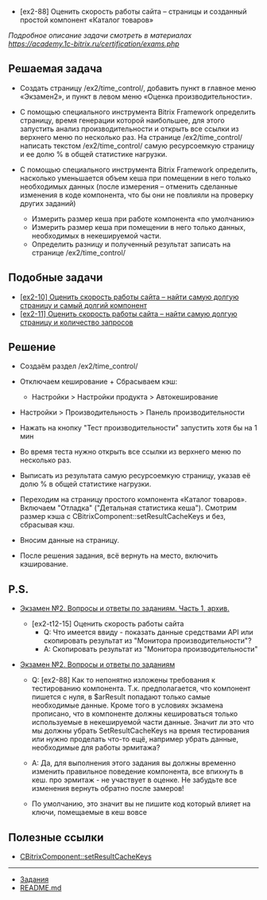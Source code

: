 * [ex2-88] Оценить скорость работы сайта – страницы и созданный простой компонент «Каталог товаров»

*Подробное описание задачи смотреть в материалах https://academy.1c-bitrix.ru/certification/exams.php*

## Решаемая задача 

* Создать страницу /ex2/time_control/, добавить пункт в главное меню «Экзамен2», и пункт в левом меню «Оценка производительности».

* С помощью специального инструмента Bitrix Framework определить страницу, время генерации которой наибольшее, для этого запустить анализ производительности и открыть все ссылки из верхнего меню по несколько раз. На странице /ex2/time_control/ написать текстом /ex2/time_control/ самую ресурсоемкую страницу и ее долю % в общей статистике нагрузки.

* С помощью специального инструмента Bitrix Framework определить, насколько уменьшается объем кеша при помещении в него только необходимых данных (после измерения – отменить сделанные изменения в коде компонента, что бы они не повлияли на проверку других заданий)
    * Измерить размер кеша при работе компонента «по умолчанию»
    * Измерить размер кеша при помещении в него только данных, необходимых в некешируемой части.
    * Определить разницу и полученный результат записать на странице /ex2/time_control/

## Подобные задачи

* [[ex2-10] Оценить скорость работы сайта – найти самую долгую страницу и самый долгий компонент](./ex2-10.md)
* [[ex2-11] Оценить скорость работы сайта – найти самую долгую страницу и количество запросов](./ex2-11.md)

## Решение

* Создаём раздел /ex2/time_control/

* Отключаем кеширование + Сбрасываем кэш:
    * Настройки > Настройки продукта > Автокеширование

* Настройки > Производительность > Панель производительности

* Нажать на кнопку "Тест производительности" запустить хотя бы на 1 мин

* Во время теста нужно открыть все ссылки из верхнего меню по несколько раз.

* Выписать из результата самую ресурсоемкую страницу, указав её долю % в общей статистике нагрузки.

* Переходим на страницу простого компонента «Каталог товаров». Включаем "Отладка" ("Детальная статистика кеша"). Смотрим размер кэша с CBitrixComponent::setResultCacheKeys и без, сбрасывая кэш.

* Вносим данные на страницу.

* После решения задания, всё вернуть на место, включить кэширование.

## P.S.

* [Экзамен №2. Вопросы и ответы по заданиям. Часть 1, архив.](https://dev.1c-bitrix.ru/support/forum/forum6/topic83477/)
    * [ex2-t12-15] Оценить скорость работы сайта
        * Q: Что имеется ввиду - показать данные средствами API или скопировать результат из "Монитора производительности"?
        * A: Скопировать результат из "Монитора производительности"

* [Экзамен №2. Вопросы и ответы по заданиям](https://dev.1c-bitrix.ru/support/forum/forum6/topic91539/?PAGEN_1=12)
    * Q: [ex2-88] Как то непонятно изложены требования к тестированию компонента. Т.к. предполагается, что компонент пишется с нуля, в $arResult попадают только самые необходимые данные. Кроме того в условиях экзамена прописано, что в компоненте должны кешироваться только используемые в некешируемой части данные. Значит ли это что мы должны убрать SetResultCacheKeys на время тестирования или нужно проделать что-то ещё, например убрать данные, необходимые для работы эрмитажа?
    * A: Да, для выполнения этого задания вы должны временно изменить правильное поведение компонента, все впихнуть в кеш.  про эрмитаж - не участвует в оценке. Не забудьте все изменения вернуть обратно после замеров!
    
    * По умолчанию, это значит вы не пишите код который влияет на ключи, помещаемые в кеш вовсе
    
## Полезные ссылки

* [CBitrixComponent::setResultCacheKeys](https://dev.1c-bitrix.ru/api_help/main/reference/cbitrixcomponent/setresultcachekeys.php)
    
____
* [Задания](tasks.md)
* [README.md](../../README.md)